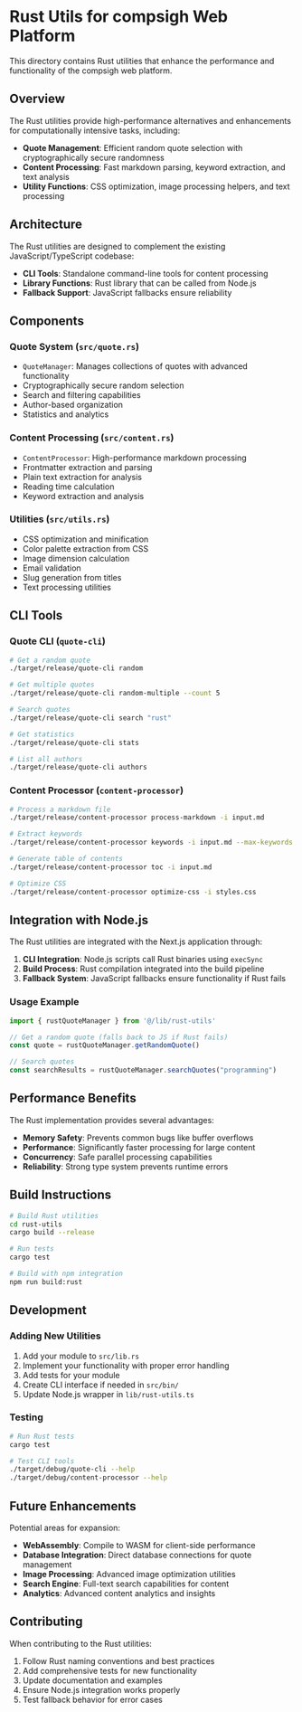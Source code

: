 # Rust Utils for compsigh Web Platform

This directory contains Rust utilities that enhance the performance and functionality of the compsigh web platform.

## Overview

The Rust utilities provide high-performance alternatives and enhancements for computationally intensive tasks, including:

- **Quote Management**: Efficient random quote selection with cryptographically secure randomness
- **Content Processing**: Fast markdown parsing, keyword extraction, and text analysis
- **Utility Functions**: CSS optimization, image processing helpers, and text processing

## Architecture

The Rust utilities are designed to complement the existing JavaScript/TypeScript codebase:

- **CLI Tools**: Standalone command-line tools for content processing
- **Library Functions**: Rust library that can be called from Node.js
- **Fallback Support**: JavaScript fallbacks ensure reliability

## Components

### Quote System (`src/quote.rs`)

- `QuoteManager`: Manages collections of quotes with advanced functionality
- Cryptographically secure random selection
- Search and filtering capabilities
- Author-based organization
- Statistics and analytics

### Content Processing (`src/content.rs`)

- `ContentProcessor`: High-performance markdown processing
- Frontmatter extraction and parsing
- Plain text extraction for analysis
- Reading time calculation
- Keyword extraction and analysis

### Utilities (`src/utils.rs`)

- CSS optimization and minification
- Color palette extraction from CSS
- Image dimension calculation
- Email validation
- Slug generation from titles
- Text processing utilities

## CLI Tools

### Quote CLI (`quote-cli`)

```bash
# Get a random quote
./target/release/quote-cli random

# Get multiple quotes
./target/release/quote-cli random-multiple --count 5

# Search quotes
./target/release/quote-cli search "rust"

# Get statistics
./target/release/quote-cli stats

# List all authors
./target/release/quote-cli authors
```

### Content Processor (`content-processor`)

```bash
# Process a markdown file
./target/release/content-processor process-markdown -i input.md

# Extract keywords
./target/release/content-processor keywords -i input.md --max-keywords 10

# Generate table of contents
./target/release/content-processor toc -i input.md

# Optimize CSS
./target/release/content-processor optimize-css -i styles.css
```

## Integration with Node.js

The Rust utilities are integrated with the Next.js application through:

1. **CLI Integration**: Node.js scripts call Rust binaries using `execSync`
2. **Build Process**: Rust compilation integrated into the build pipeline
3. **Fallback System**: JavaScript fallbacks ensure functionality if Rust fails

### Usage Example

```typescript
import { rustQuoteManager } from '@/lib/rust-utils'

// Get a random quote (falls back to JS if Rust fails)
const quote = rustQuoteManager.getRandomQuote()

// Search quotes
const searchResults = rustQuoteManager.searchQuotes("programming")
```

## Performance Benefits

The Rust implementation provides several advantages:

- **Memory Safety**: Prevents common bugs like buffer overflows
- **Performance**: Significantly faster processing for large content
- **Concurrency**: Safe parallel processing capabilities
- **Reliability**: Strong type system prevents runtime errors

## Build Instructions

```bash
# Build Rust utilities
cd rust-utils
cargo build --release

# Run tests
cargo test

# Build with npm integration
npm run build:rust
```

## Development

### Adding New Utilities

1. Add your module to `src/lib.rs`
2. Implement your functionality with proper error handling
3. Add tests for your module
4. Create CLI interface if needed in `src/bin/`
5. Update Node.js wrapper in `lib/rust-utils.ts`

### Testing

```bash
# Run Rust tests
cargo test

# Test CLI tools
./target/debug/quote-cli --help
./target/debug/content-processor --help
```

## Future Enhancements

Potential areas for expansion:

- **WebAssembly**: Compile to WASM for client-side performance
- **Database Integration**: Direct database connections for quote management
- **Image Processing**: Advanced image optimization utilities
- **Search Engine**: Full-text search capabilities for content
- **Analytics**: Advanced content analytics and insights

## Contributing

When contributing to the Rust utilities:

1. Follow Rust naming conventions and best practices
2. Add comprehensive tests for new functionality
3. Update documentation and examples
4. Ensure Node.js integration works properly
5. Test fallback behavior for error cases